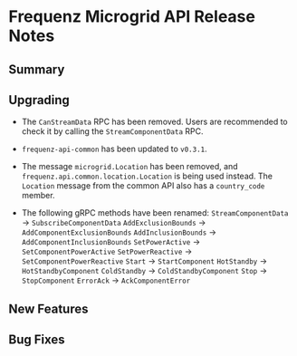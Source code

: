 # Frequenz Microgrid API Release Notes

## Summary

<!-- Here goes a general summary of what this release is about -->

## Upgrading

- The `CanStreamData` RPC has been removed. Users are recommended to check it
  by calling the `StreamComponentData` RPC.

- `frequenz-api-common` has been updated to `v0.3.1`.

- The message `microgrid.Location` has been removed, and
  `frequenz.api.common.location.Location` is being used instead. The `Location`
  message from the common API also has a `country_code` member.

- The following gRPC methods have been renamed:
  `StreamComponentData` -> `SubscribeComponentData`
  `AddExclusionBounds`  -> `AddComponentExclusionBounds`
  `AddInclusionBounds`  -> `AddComponentInclusionBounds`
  `SetPowerActive`      -> `SetComponentPowerActive`
  `SetPowerReactive`    -> `SetComponentPowerReactive`
  `Start`               -> `StartComponent`
  `HotStandby`          -> `HotStandbyComponent`
  `ColdStandby`         -> `ColdStandbyComponent`
  `Stop`                -> `StopComponent`
  `ErrorAck`            -> `AckComponentError`

## New Features

<!-- Here goes the main new features and examples or instructions on how to use them -->

## Bug Fixes

<!-- Here goes notable bug fixes that are worth a special mention or explanation -->
